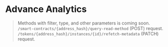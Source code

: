 # Advance Analytics

> Methods with filter, type, and other parameters is coming soon.
> `/smart-contracts/{address_hash}/query-read-method` (POST) request.
> `/tokens/{address_hash}/instances/{id}/refetch-metadata` (PATCH) request.
